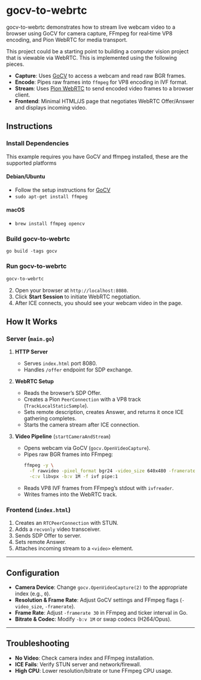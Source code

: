 # gocv-to-webrtc

gocv-to-webrtc demonstrates how to stream live webcam video to a browser using GoCV for camera capture,
FFmpeg for real‑time VP8 encoding, and Pion WebRTC for media transport.

This project could be a starting point to building a computer vision project that is viewable via WebRTC.
This is implemented using the following pieces.

- **Capture**: Uses [GoCV](https://gocv.io/) to access a webcam and read raw BGR frames.
- **Encode**: Pipes raw frames into `ffmpeg` for VP8 encoding in IVF format.
- **Stream**: Uses [Pion WebRTC](https://github.com/pion/webrtc) to send encoded video frames to a browser client.
- **Frontend**: Minimal HTML/JS page that negotiates WebRTC Offer/Answer and displays incoming video.

## Instructions
### Install Dependencies
This example requires you have GoCV and ffmpeg installed, these are the supported platforms
#### Debian/Ubuntu
* Follow the setup instructions for [GoCV](https://github.com/hybridgroup/gocv)
* `sudo apt-get install ffmpeg`
#### macOS
* `brew install ffmpeg opencv`

### Build gocv-to-webrtc
```
go build -tags gocv
```

### Run gocv-to-webrtc
```bash
gocv-to-webrtc
```
2. Open your browser at `http://localhost:8080`.
3. Click **Start Session** to initiate WebRTC negotiation.
4. After ICE connects, you should see your webcam video in the page.

## How It Works

### Server (`main.go`)

1. **HTTP Server**
   - Serves `index.html` port 8080.
   - Handles `/offer` endpoint for SDP exchange.

2. **WebRTC Setup**
   - Reads the browser’s SDP Offer.
   - Creates a Pion `PeerConnection` with a VP8 track (`TrackLocalStaticSample`).
   - Sets remote description, creates Answer, and returns it once ICE gathering completes.
   - Starts the camera stream after ICE connection.

3. **Video Pipeline** (`startCameraAndStream`)
   - Opens webcam via GoCV (`gocv.OpenVideoCapture`).
   - Pipes raw BGR frames into FFmpeg:
     ```bash
     ffmpeg -y \
       -f rawvideo -pixel_format bgr24 -video_size 640x480 -framerate 30 -i pipe:0 \
       -c:v libvpx -b:v 1M -f ivf pipe:1
     ```
   - Reads VP8 IVF frames from FFmpeg’s stdout with `ivfreader`.
   - Writes frames into the WebRTC track.

### Frontend (`index.html`)

1. Creates an `RTCPeerConnection` with STUN.
2. Adds a `recvonly` video transceiver.
3. Sends SDP Offer to server.
4. Sets remote Answer.
5. Attaches incoming stream to a `<video>` element.

---

## Configuration

- **Camera Device**: Change `gocv.OpenVideoCapture(2)` to the appropriate index (e.g., `0`).
- **Resolution & Frame Rate**: Adjust GoCV settings and FFmpeg flags (`-video_size`, `-framerate`).
- **Frame Rate**: Adjust `-framerate 30` in FFmpeg and ticker interval in Go.
- **Bitrate & Codec**: Modify `-b:v 1M` or swap codecs (H264/Opus).

---

## Troubleshooting

- **No Video**: Check camera index and FFmpeg installation.
- **ICE Fails**: Verify STUN server and network/firewall.
- **High CPU**: Lower resolution/bitrate or tune FFmpeg CPU usage.

